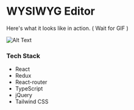 # WYSIWYG Editor

Here's what it looks like in action. ( Wait for GIF )

![Alt Text](https://github.com/yash-p-amd/yash-public-demo/blob/main/Yash-WYSIWYG-2022-03-07%2001.49.40_Reduce.gif?raw=true)

### Tech Stack
- React
- Redux
- React-router
- TypeScript
- jQuery
- Tailwind CSS
